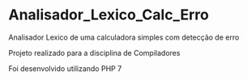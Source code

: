 # Analisador_Lexico_Calc_Erro
Analisador Lexico de uma calculadora simples com detecção de erro


Projeto realizado para a disciplina de Compiladores

Foi desenvolvido utilizando PHP 7
